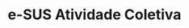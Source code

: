 ---
layout: default
title: e-SUS Atividade Coletiva
nav_order: 12
has_children: true
description: "Manual e-SUS APS"
permalink: /docs/CDS
last_modified_date: "01/02/2021"
---